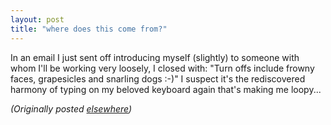```yaml
---
layout: post
title: "where does this come from?"
---
```




In an email I just sent off introducing myself (slightly) to someone with whom I'll be working very loosely, I closed with: "Turn offs include frowny
faces, grapesicles and snarling dogs :-)" I suspect it's the rediscovered harmony of typing on my beloved keyboard again that's making me loopy...


<p><em>(Originally posted <a href="http://use.perl.org/~lachoy/journal/3207">elsewhere</a>)</em></p>



